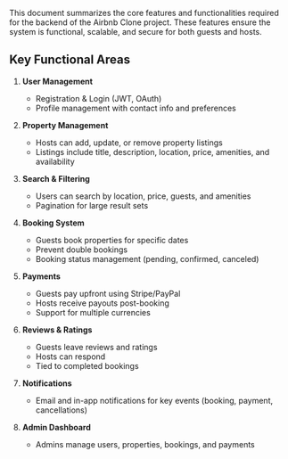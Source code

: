 This document summarizes the core features and functionalities required for the backend of the Airbnb Clone project. These features ensure the system is functional, scalable, and secure for both guests and hosts.

## Key Functional Areas

1. **User Management**
   - Registration & Login (JWT, OAuth)
   - Profile management with contact info and preferences

2. **Property Management**
   - Hosts can add, update, or remove property listings
   - Listings include title, description, location, price, amenities, and availability

3. **Search & Filtering**
   - Users can search by location, price, guests, and amenities
   - Pagination for large result sets

4. **Booking System**
   - Guests book properties for specific dates
   - Prevent double bookings
   - Booking status management (pending, confirmed, canceled)

5. **Payments**
   - Guests pay upfront using Stripe/PayPal
   - Hosts receive payouts post-booking
   - Support for multiple currencies

6. **Reviews & Ratings**
   - Guests leave reviews and ratings
   - Hosts can respond
   - Tied to completed bookings

7. **Notifications**
   - Email and in-app notifications for key events (booking, payment, cancellations)

8. **Admin Dashboard**
   - Admins manage users, properties, bookings, and payments
